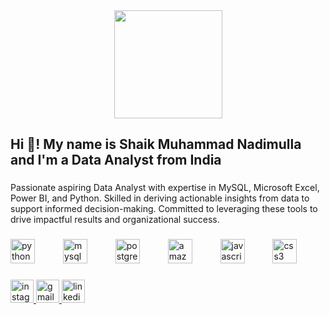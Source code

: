 <div align="center">
  <img height="173" src="https://unite.un.org/sites/unite.un.org/files/styles/panopoly_image_original/public/pages/analytics-banner_1.png?itok=ZMQjool9"  />
</div>

###

<h2 align="left">Hi 👋! My name is Shaik Muhammad Nadimulla and I'm a  Data Analyst from India</h2>

###

<p align="left">Passionate aspiring Data Analyst with expertise in MySQL, Microsoft Excel, Power BI, and Python. Skilled in deriving actionable insights from data to support informed decision-making. Committed to leveraging these tools to drive impactful results and organizational success.</p>

###

<div align="left">
  <img src="https://cdn.jsdelivr.net/gh/devicons/devicon/icons/python/python-original.svg" height="39" alt="python logo"  />
  <img width="37" />
  <img src="https://cdn.simpleicons.org/mysql/4479A1" height="39" alt="mysql logo"  />
  <img width="37" />
  <img src="https://cdn.simpleicons.org/postgresql/4169E1" height="39" alt="postgresql logo"  />
  <img width="37" />
  <img src="https://skillicons.dev/icons?i=aws" height="39" alt="amazonwebservices logo"  />
  <img width="37" />
  <img src="https://cdn.jsdelivr.net/gh/devicons/devicon/icons/javascript/javascript-original.svg" height="39" alt="javascript logo"  />
  <img width="37" />
  <img src="https://cdn.jsdelivr.net/gh/devicons/devicon/icons/css3/css3-original.svg" height="39" alt="css3 logo"  />
</div>

###

<div align="left">
  <a href="https://www.instagram.com/nadeem.shaikk/" target="_blank">
    <img src="https://img.shields.io/static/v1?message=Instagram&logo=instagram&label=&color=E4405F&logoColor=white&labelColor=&style=for-the-badge" height="37" alt="instagram logo"  />
  </a>
  <a href="nadimulla118@gmail.com" target="_blank">
    <img src="https://img.shields.io/static/v1?message=Gmail&logo=gmail&label=&color=D14836&logoColor=white&labelColor=&style=for-the-badge" height="37" alt="gmail logo"  />
  </a>
  <a href="https://www.linkedin.com/in/nadeem-shaik18/" target="_blank">
    <img src="https://img.shields.io/static/v1?message=LinkedIn&logo=linkedin&label=&color=0077B5&logoColor=white&labelColor=&style=for-the-badge" height="37" alt="linkedin logo"  />
  </a>
</div>

###
